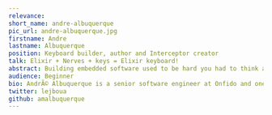 ```yaml
---
relevance:
short_name: andre-albuquerque
pic_url: andre-albuquerque.jpg
firstname: Andre
lastname: Albuquerque
position: Keyboard builder, author and Interceptor creator
talk: Elixir + Nerves + keys = Elixir keyboard!
abstract: Building embedded software used to be hard you had to think about firmware updates, how to configure the low-level network stack, be mindful about the edge cases that will render your device inoperable, just to name a few. In this talk we'll understand how Nerves simplifies all this, letting us use Elixir to build embedded software. And to illustrate how awesome it is to use Elixir in this context, we'll create a keyboard controller from scratch with Nerves and a Raspberry Pi Zero.
audience: Beginner
bio: AndrÃ© Albuquerque is a senior software engineer at Onfido and one of the authors of the Mastering Elixir book. At Onfido he uses Elixir, Ruby and Python to develop and scale the current microservice architecture. He has a master's degree in distributed systems and software engineering, and, during his seven years working in the banking industry, he obtained a master's degree in economics. In his spare time he likes to build his own keyboards and work on the Interceptor Elixir library.
twitter: lejboua
github: amalbuquerque
---
```

